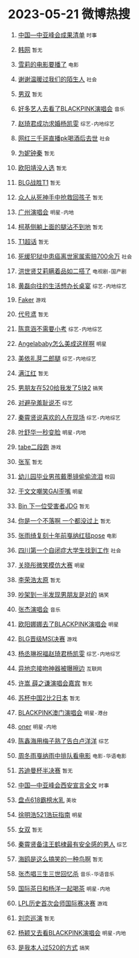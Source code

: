 # 2023-05-21 微博热搜 
1. [中国—中亚峰会成果清单](https://m.weibo.cn/search?containerid=100103type%3D1%26t%3D10%26q%3D%23%E4%B8%AD%E5%9B%BD%E2%80%94%E4%B8%AD%E4%BA%9A%E5%B3%B0%E4%BC%9A%E6%88%90%E6%9E%9C%E6%B8%85%E5%8D%95%23&stream_entry_id=51&isnewpage=1&extparam=seat%3D1%26cate%3D10103%26c_type%3D51%26stream_entry_id%3D51%26filter_type%3Drealtimehot%26dgr%3D0%26pos%3D0%26display_time%3D1684606901%26pre_seqid%3D1684606901198032676208&luicode=10000011&lfid=106003type%3D25%26t%3D3%26disable_hot%3D1%26filter_type%3Drealtimehot) `时事` 

2. [韩网](https://m.weibo.cn/search?containerid=100103type%3D1%26t%3D10%26q%3D%E9%9F%A9%E7%BD%91&stream_entry_id=31&isnewpage=1&extparam=seat%3D1%26band_rank%3D1%26filter_type%3Drealtimehot%26dgr%3D0%26flag%3D2%26cate%3D5001%26stream_entry_id%3D31%26realpos%3D1%26pos%3D0%26q%3D%25E9%259F%25A9%25E7%25BD%2591%26c_type%3D31%26lcate%3D5001%26display_time%3D1684606901%26pre_seqid%3D1684606901198032676208&luicode=10000011&lfid=106003type%3D25%26t%3D3%26disable_hot%3D1%26filter_type%3Drealtimehot) `暂无` 

3. [雪莉的电影要播了](https://m.weibo.cn/search?containerid=100103type%3D1%26t%3D10%26q%3D%23%E9%9B%AA%E8%8E%89%E7%9A%84%E7%94%B5%E5%BD%B1%E8%A6%81%E6%92%AD%E4%BA%86%23&stream_entry_id=31&isnewpage=1&extparam=seat%3D1%26band_rank%3D2%26filter_type%3Drealtimehot%26dgr%3D0%26flag%3D2%26cate%3D5001%26stream_entry_id%3D31%26realpos%3D2%26pos%3D1%26q%3D%2523%25E9%259B%25AA%25E8%258E%2589%25E7%259A%2584%25E7%2594%25B5%25E5%25BD%25B1%25E8%25A6%2581%25E6%2592%25AD%25E4%25BA%2586%2523%26c_type%3D31%26lcate%3D5001%26display_time%3D1684606901%26pre_seqid%3D1684606901198032676208&luicode=10000011&lfid=106003type%3D25%26t%3D3%26disable_hot%3D1%26filter_type%3Drealtimehot) `电影` 

4. [谢谢温暖过我们的陌生人](https://m.weibo.cn/search?containerid=100103type%3D1%26t%3D10%26q%3D%23%E8%B0%A2%E8%B0%A2%E6%B8%A9%E6%9A%96%E8%BF%87%E6%88%91%E4%BB%AC%E7%9A%84%E9%99%8C%E7%94%9F%E4%BA%BA%23&stream_entry_id=31&isnewpage=1&extparam=seat%3D1%26band_rank%3D3%26filter_type%3Drealtimehot%26dgr%3D0%26flag%3D0%26cate%3D5001%26stream_entry_id%3D31%26realpos%3D3%26pos%3D2%26q%3D%2523%25E8%25B0%25A2%25E8%25B0%25A2%25E6%25B8%25A9%25E6%259A%2596%25E8%25BF%2587%25E6%2588%2591%25E4%25BB%25AC%25E7%259A%2584%25E9%2599%258C%25E7%2594%259F%25E4%25BA%25BA%2523%26c_type%3D31%26lcate%3D5001%26display_time%3D1684606901%26pre_seqid%3D1684606901198032676208&luicode=10000011&lfid=106003type%3D25%26t%3D3%26disable_hot%3D1%26filter_type%3Drealtimehot) `社会` 

5. [男双](https://m.weibo.cn/search?containerid=100103type%3D1%26t%3D10%26q%3D%E7%94%B7%E5%8F%8C&stream_entry_id=31&isnewpage=1&extparam=seat%3D1%26band_rank%3D4%26filter_type%3Drealtimehot%26dgr%3D0%26flag%3D16%26cate%3D5001%26stream_entry_id%3D31%26realpos%3D4%26pos%3D3%26q%3D%25E7%2594%25B7%25E5%258F%258C%26c_type%3D31%26lcate%3D5001%26display_time%3D1684606901%26pre_seqid%3D1684606901198032676208&luicode=10000011&lfid=106003type%3D25%26t%3D3%26disable_hot%3D1%26filter_type%3Drealtimehot) `暂无` 

6. [好多艺人去看了BLACKPINK演唱会](https://m.weibo.cn/search?containerid=100103type%3D1%26t%3D10%26q%3D%23%E5%A5%BD%E5%A4%9A%E8%89%BA%E4%BA%BA%E5%8E%BB%E7%9C%8B%E4%BA%86BLACKPINK%E6%BC%94%E5%94%B1%E4%BC%9A%23&stream_entry_id=31&isnewpage=1&extparam=seat%3D1%26band_rank%3D5%26filter_type%3Drealtimehot%26dgr%3D0%26flag%3D0%26cate%3D5001%26stream_entry_id%3D31%26realpos%3D5%26pos%3D4%26q%3D%2523%25E5%25A5%25BD%25E5%25A4%259A%25E8%2589%25BA%25E4%25BA%25BA%25E5%258E%25BB%25E7%259C%258B%25E4%25BA%2586BLACKPINK%25E6%25BC%2594%25E5%2594%25B1%25E4%25BC%259A%2523%26c_type%3D31%26lcate%3D5001%26display_time%3D1684606901%26pre_seqid%3D1684606901198032676208&luicode=10000011&lfid=106003type%3D25%26t%3D3%26disable_hot%3D1%26filter_type%3Drealtimehot) `音乐` 

7. [赵琦君成功求婚杨凯雯](https://m.weibo.cn/search?containerid=100103type%3D1%26t%3D10%26q%3D%23%E8%B5%B5%E7%90%A6%E5%90%9B%E6%88%90%E5%8A%9F%E6%B1%82%E5%A9%9A%E6%9D%A8%E5%87%AF%E9%9B%AF%23&stream_entry_id=31&isnewpage=1&extparam=seat%3D1%26band_rank%3D6%26filter_type%3Drealtimehot%26dgr%3D0%26flag%3D16%26cate%3D5001%26stream_entry_id%3D31%26realpos%3D6%26pos%3D5%26q%3D%2523%25E8%25B5%25B5%25E7%2590%25A6%25E5%2590%259B%25E6%2588%2590%25E5%258A%259F%25E6%25B1%2582%25E5%25A9%259A%25E6%259D%25A8%25E5%2587%25AF%25E9%259B%25AF%2523%26c_type%3D31%26lcate%3D5001%26display_time%3D1684606901%26pre_seqid%3D1684606901198032676208&luicode=10000011&lfid=106003type%3D25%26t%3D3%26disable_hot%3D1%26filter_type%3Drealtimehot) `综艺-内地综艺` 

8. [网红三千哥直播pk喝酒后去世](https://m.weibo.cn/search?containerid=100103type%3D1%26t%3D10%26q%3D%23%E7%BD%91%E7%BA%A2%E4%B8%89%E5%8D%83%E5%93%A5%E7%9B%B4%E6%92%ADpk%E5%96%9D%E9%85%92%E5%90%8E%E5%8E%BB%E4%B8%96%23&stream_entry_id=31&isnewpage=1&extparam=seat%3D1%26band_rank%3D7%26filter_type%3Drealtimehot%26dgr%3D0%26flag%3D0%26cate%3D5001%26stream_entry_id%3D31%26realpos%3D7%26pos%3D6%26q%3D%2523%25E7%25BD%2591%25E7%25BA%25A2%25E4%25B8%2589%25E5%258D%2583%25E5%2593%25A5%25E7%259B%25B4%25E6%2592%25ADpk%25E5%2596%259D%25E9%2585%2592%25E5%2590%258E%25E5%258E%25BB%25E4%25B8%2596%2523%26c_type%3D31%26lcate%3D5001%26display_time%3D1684606901%26pre_seqid%3D1684606901198032676208&luicode=10000011&lfid=106003type%3D25%26t%3D3%26disable_hot%3D1%26filter_type%3Drealtimehot) `社会` 

9. [为妮钟秦](https://m.weibo.cn/search?containerid=100103type%3D1%26t%3D10%26q%3D%E4%B8%BA%E5%A6%AE%E9%92%9F%E7%A7%A6&stream_entry_id=31&isnewpage=1&extparam=seat%3D1%26band_rank%3D8%26filter_type%3Drealtimehot%26dgr%3D0%26flag%3D0%26cate%3D5001%26stream_entry_id%3D31%26realpos%3D8%26pos%3D7%26q%3D%25E4%25B8%25BA%25E5%25A6%25AE%25E9%2592%259F%25E7%25A7%25A6%26c_type%3D31%26lcate%3D5001%26display_time%3D1684606901%26pre_seqid%3D1684606901198032676208&luicode=10000011&lfid=106003type%3D25%26t%3D3%26disable_hot%3D1%26filter_type%3Drealtimehot) `暂无` 

10. [欧阳靖没人选](https://m.weibo.cn/search?containerid=100103type%3D1%26t%3D10%26q%3D%E6%AC%A7%E9%98%B3%E9%9D%96%E6%B2%A1%E4%BA%BA%E9%80%89&stream_entry_id=31&isnewpage=1&extparam=seat%3D1%26band_rank%3D9%26filter_type%3Drealtimehot%26dgr%3D0%26flag%3D0%26cate%3D5001%26stream_entry_id%3D31%26realpos%3D9%26pos%3D8%26q%3D%25E6%25AC%25A7%25E9%2598%25B3%25E9%259D%2596%25E6%25B2%25A1%25E4%25BA%25BA%25E9%2580%2589%26c_type%3D31%26lcate%3D5001%26display_time%3D1684606901%26pre_seqid%3D1684606901198032676208&luicode=10000011&lfid=106003type%3D25%26t%3D3%26disable_hot%3D1%26filter_type%3Drealtimehot) `暂无` 

11. [BLG战胜T1](https://m.weibo.cn/search?containerid=100103type%3D1%26t%3D10%26q%3D%23BLG%E6%88%98%E8%83%9CT1%23&stream_entry_id=31&isnewpage=1&extparam=seat%3D1%26band_rank%3D10%26filter_type%3Drealtimehot%26dgr%3D0%26flag%3D16%26cate%3D5001%26stream_entry_id%3D31%26realpos%3D10%26pos%3D9%26q%3D%2523BLG%25E6%2588%2598%25E8%2583%259CT1%2523%26c_type%3D31%26lcate%3D5001%26display_time%3D1684606901%26pre_seqid%3D1684606901198032676208&luicode=10000011&lfid=106003type%3D25%26t%3D3%26disable_hot%3D1%26filter_type%3Drealtimehot) `暂无` 

12. [众人从死神手中抢救回孩子](https://m.weibo.cn/search?containerid=100103type%3D1%26t%3D10%26q%3D%E4%BC%97%E4%BA%BA%E4%BB%8E%E6%AD%BB%E7%A5%9E%E6%89%8B%E4%B8%AD%E6%8A%A2%E6%95%91%E5%9B%9E%E5%AD%A9%E5%AD%90&stream_entry_id=31&isnewpage=1&extparam=seat%3D1%26band_rank%3D11%26filter_type%3Drealtimehot%26dgr%3D0%26flag%3D0%26cate%3D5001%26stream_entry_id%3D31%26realpos%3D11%26pos%3D10%26q%3D%25E4%25BC%2597%25E4%25BA%25BA%25E4%25BB%258E%25E6%25AD%25BB%25E7%25A5%259E%25E6%2589%258B%25E4%25B8%25AD%25E6%258A%25A2%25E6%2595%2591%25E5%259B%259E%25E5%25AD%25A9%25E5%25AD%2590%26c_type%3D31%26lcate%3D5001%26display_time%3D1684606901%26pre_seqid%3D1684606901198032676208&luicode=10000011&lfid=106003type%3D25%26t%3D3%26disable_hot%3D1%26filter_type%3Drealtimehot) `暂无` 

13. [广州演唱会](https://m.weibo.cn/search?containerid=100103type%3D1%26t%3D10%26q%3D%23%E5%B9%BF%E5%B7%9E%E6%BC%94%E5%94%B1%E4%BC%9A%23&stream_entry_id=31&isnewpage=1&extparam=seat%3D1%26band_rank%3D12%26filter_type%3Drealtimehot%26dgr%3D0%26flag%3D0%26cate%3D5001%26stream_entry_id%3D31%26realpos%3D12%26pos%3D11%26q%3D%2523%25E5%25B9%25BF%25E5%25B7%259E%25E6%25BC%2594%25E5%2594%25B1%25E4%25BC%259A%2523%26c_type%3D31%26lcate%3D5001%26display_time%3D1684606901%26pre_seqid%3D1684606901198032676208&luicode=10000011&lfid=106003type%3D25%26t%3D3%26disable_hot%3D1%26filter_type%3Drealtimehot) `明星-内地` 

14. [柯基侧躺上面的腿沾不到地](https://m.weibo.cn/search?containerid=100103type%3D1%26t%3D10%26q%3D%E6%9F%AF%E5%9F%BA%E4%BE%A7%E8%BA%BA%E4%B8%8A%E9%9D%A2%E7%9A%84%E8%85%BF%E6%B2%BE%E4%B8%8D%E5%88%B0%E5%9C%B0&stream_entry_id=31&isnewpage=1&extparam=seat%3D1%26band_rank%3D13%26filter_type%3Drealtimehot%26dgr%3D0%26flag%3D0%26cate%3D5001%26stream_entry_id%3D31%26realpos%3D13%26pos%3D12%26q%3D%25E6%259F%25AF%25E5%259F%25BA%25E4%25BE%25A7%25E8%25BA%25BA%25E4%25B8%258A%25E9%259D%25A2%25E7%259A%2584%25E8%2585%25BF%25E6%25B2%25BE%25E4%25B8%258D%25E5%2588%25B0%25E5%259C%25B0%26c_type%3D31%26lcate%3D5001%26display_time%3D1684606901%26pre_seqid%3D1684606901198032676208&luicode=10000011&lfid=106003type%3D25%26t%3D3%26disable_hot%3D1%26filter_type%3Drealtimehot) `暂无` 

15. [T1超话](https://m.weibo.cn/search?containerid=100103type%3D1%26t%3D10%26q%3DT1%E8%B6%85%E8%AF%9D&stream_entry_id=31&isnewpage=1&extparam=seat%3D1%26band_rank%3D14%26filter_type%3Drealtimehot%26dgr%3D0%26flag%3D0%26cate%3D5001%26stream_entry_id%3D31%26realpos%3D14%26pos%3D13%26q%3DT1%25E8%25B6%2585%25E8%25AF%259D%26c_type%3D31%26lcate%3D5001%26display_time%3D1684606901%26pre_seqid%3D1684606901198032676208&luicode=10000011&lfid=106003type%3D25%26t%3D3%26disable_hot%3D1%26filter_type%3Drealtimehot) `暂无` 

16. [死缓犯狱中患癌离世家属索赔700余万](https://m.weibo.cn/search?containerid=100103type%3D1%26t%3D10%26q%3D%23%E6%AD%BB%E7%BC%93%E7%8A%AF%E7%8B%B1%E4%B8%AD%E6%82%A3%E7%99%8C%E7%A6%BB%E4%B8%96%E5%AE%B6%E5%B1%9E%E7%B4%A2%E8%B5%94700%E4%BD%99%E4%B8%87%23&stream_entry_id=31&isnewpage=1&extparam=seat%3D1%26band_rank%3D15%26filter_type%3Drealtimehot%26dgr%3D0%26flag%3D0%26cate%3D5001%26stream_entry_id%3D31%26realpos%3D15%26pos%3D14%26q%3D%2523%25E6%25AD%25BB%25E7%25BC%2593%25E7%258A%25AF%25E7%258B%25B1%25E4%25B8%25AD%25E6%2582%25A3%25E7%2599%258C%25E7%25A6%25BB%25E4%25B8%2596%25E5%25AE%25B6%25E5%25B1%259E%25E7%25B4%25A2%25E8%25B5%2594700%25E4%25BD%2599%25E4%25B8%2587%2523%26c_type%3D31%26lcate%3D5001%26display_time%3D1684606901%26pre_seqid%3D1684606901198032676208&luicode=10000011&lfid=106003type%3D25%26t%3D3%26disable_hot%3D1%26filter_type%3Drealtimehot) `社会` 

17. [洪世贤艾莉瞒着品如二搭了](https://m.weibo.cn/search?containerid=100103type%3D1%26t%3D10%26q%3D%23%E6%B4%AA%E4%B8%96%E8%B4%A4%E8%89%BE%E8%8E%89%E7%9E%92%E7%9D%80%E5%93%81%E5%A6%82%E4%BA%8C%E6%90%AD%E4%BA%86%23&stream_entry_id=31&isnewpage=1&extparam=seat%3D1%26band_rank%3D16%26filter_type%3Drealtimehot%26dgr%3D0%26flag%3D0%26cate%3D5001%26stream_entry_id%3D31%26realpos%3D16%26pos%3D15%26q%3D%2523%25E6%25B4%25AA%25E4%25B8%2596%25E8%25B4%25A4%25E8%2589%25BE%25E8%258E%2589%25E7%259E%2592%25E7%259D%2580%25E5%2593%2581%25E5%25A6%2582%25E4%25BA%258C%25E6%2590%25AD%25E4%25BA%2586%2523%26c_type%3D31%26lcate%3D5001%26display_time%3D1684606901%26pre_seqid%3D1684606901198032676208&luicode=10000011&lfid=106003type%3D25%26t%3D3%26disable_hot%3D1%26filter_type%3Drealtimehot) `电视剧-国产剧` 

18. [黄磊向往的生活想办长桌宴](https://m.weibo.cn/search?containerid=100103type%3D1%26t%3D10%26q%3D%23%E9%BB%84%E7%A3%8A%E5%90%91%E5%BE%80%E7%9A%84%E7%94%9F%E6%B4%BB%E6%83%B3%E5%8A%9E%E9%95%BF%E6%A1%8C%E5%AE%B4%23&stream_entry_id=31&isnewpage=1&extparam=seat%3D1%26band_rank%3D17%26filter_type%3Drealtimehot%26dgr%3D0%26flag%3D0%26cate%3D5001%26stream_entry_id%3D31%26realpos%3D17%26pos%3D16%26q%3D%2523%25E9%25BB%2584%25E7%25A3%258A%25E5%2590%2591%25E5%25BE%2580%25E7%259A%2584%25E7%2594%259F%25E6%25B4%25BB%25E6%2583%25B3%25E5%258A%259E%25E9%2595%25BF%25E6%25A1%258C%25E5%25AE%25B4%2523%26c_type%3D31%26lcate%3D5001%26display_time%3D1684606901%26pre_seqid%3D1684606901198032676208&luicode=10000011&lfid=106003type%3D25%26t%3D3%26disable_hot%3D1%26filter_type%3Drealtimehot) `综艺-内地综艺` 

19. [Faker](https://m.weibo.cn/search?containerid=100103type%3D1%26t%3D10%26q%3DFaker&stream_entry_id=31&isnewpage=1&extparam=seat%3D1%26band_rank%3D18%26filter_type%3Drealtimehot%26dgr%3D0%26flag%3D0%26cate%3D5001%26stream_entry_id%3D31%26realpos%3D18%26pos%3D17%26q%3DFaker%26c_type%3D31%26lcate%3D5001%26display_time%3D1684606901%26pre_seqid%3D1684606901198032676208&luicode=10000011&lfid=106003type%3D25%26t%3D3%26disable_hot%3D1%26filter_type%3Drealtimehot) `游戏` 

20. [代号鸢](https://m.weibo.cn/search?containerid=100103type%3D1%26t%3D10%26q%3D%E4%BB%A3%E5%8F%B7%E9%B8%A2&stream_entry_id=31&isnewpage=1&extparam=seat%3D1%26band_rank%3D19%26filter_type%3Drealtimehot%26dgr%3D0%26flag%3D1%26cate%3D5001%26stream_entry_id%3D31%26realpos%3D19%26pos%3D18%26q%3D%25E4%25BB%25A3%25E5%258F%25B7%25E9%25B8%25A2%26c_type%3D31%26lcate%3D5001%26display_time%3D1684606901%26pre_seqid%3D1684606901198032676208&luicode=10000011&lfid=106003type%3D25%26t%3D3%26disable_hot%3D1%26filter_type%3Drealtimehot) `暂无` 

21. [陈意涵不需要小考](https://m.weibo.cn/search?containerid=100103type%3D1%26t%3D10%26q%3D%23%E9%99%88%E6%84%8F%E6%B6%B5%E4%B8%8D%E9%9C%80%E8%A6%81%E5%B0%8F%E8%80%83%23&stream_entry_id=31&isnewpage=1&extparam=seat%3D1%26band_rank%3D20%26filter_type%3Drealtimehot%26dgr%3D0%26flag%3D0%26cate%3D5001%26stream_entry_id%3D31%26realpos%3D20%26pos%3D19%26q%3D%2523%25E9%2599%2588%25E6%2584%258F%25E6%25B6%25B5%25E4%25B8%258D%25E9%259C%2580%25E8%25A6%2581%25E5%25B0%258F%25E8%2580%2583%2523%26c_type%3D31%26lcate%3D5001%26display_time%3D1684606901%26pre_seqid%3D1684606901198032676208&luicode=10000011&lfid=106003type%3D25%26t%3D3%26disable_hot%3D1%26filter_type%3Drealtimehot) `综艺-内地综艺` 

22. [Angelababy怎么美成这样啊](https://m.weibo.cn/search?containerid=100103type%3D1%26t%3D10%26q%3D%23Angelababy%E6%80%8E%E4%B9%88%E7%BE%8E%E6%88%90%E8%BF%99%E6%A0%B7%E5%95%8A%23&stream_entry_id=31&isnewpage=1&extparam=seat%3D1%26band_rank%3D21%26filter_type%3Drealtimehot%26dgr%3D0%26flag%3D0%26cate%3D5001%26stream_entry_id%3D31%26realpos%3D21%26pos%3D20%26q%3D%2523Angelababy%25E6%2580%258E%25E4%25B9%2588%25E7%25BE%258E%25E6%2588%2590%25E8%25BF%2599%25E6%25A0%25B7%25E5%2595%258A%2523%26c_type%3D31%26lcate%3D5001%26display_time%3D1684606901%26pre_seqid%3D1684606901198032676208&luicode=10000011&lfid=106003type%3D25%26t%3D3%26disable_hot%3D1%26filter_type%3Drealtimehot) `明星` 

23. [美依礼芽二郎腿](https://m.weibo.cn/search?containerid=100103type%3D1%26t%3D10%26q%3D%23%E7%BE%8E%E4%BE%9D%E7%A4%BC%E8%8A%BD%E4%BA%8C%E9%83%8E%E8%85%BF%23&stream_entry_id=31&isnewpage=1&extparam=seat%3D1%26band_rank%3D22%26filter_type%3Drealtimehot%26dgr%3D0%26flag%3D2%26cate%3D5001%26stream_entry_id%3D31%26realpos%3D22%26pos%3D21%26q%3D%2523%25E7%25BE%258E%25E4%25BE%259D%25E7%25A4%25BC%25E8%258A%25BD%25E4%25BA%258C%25E9%2583%258E%25E8%2585%25BF%2523%26c_type%3D31%26lcate%3D5001%26display_time%3D1684606901%26pre_seqid%3D1684606901198032676208&luicode=10000011&lfid=106003type%3D25%26t%3D3%26disable_hot%3D1%26filter_type%3Drealtimehot) `综艺-内地综艺` 

24. [满江红](https://m.weibo.cn/search?containerid=100103type%3D1%26t%3D10%26q%3D%E6%BB%A1%E6%B1%9F%E7%BA%A2&stream_entry_id=31&isnewpage=1&extparam=seat%3D1%26band_rank%3D23%26filter_type%3Drealtimehot%26dgr%3D0%26flag%3D0%26cate%3D5001%26stream_entry_id%3D31%26realpos%3D23%26pos%3D22%26q%3D%25E6%25BB%25A1%25E6%25B1%259F%25E7%25BA%25A2%26c_type%3D31%26lcate%3D5001%26display_time%3D1684606901%26pre_seqid%3D1684606901198032676208&luicode=10000011&lfid=106003type%3D25%26t%3D3%26disable_hot%3D1%26filter_type%3Drealtimehot) `暂无` 

25. [男朋友在520给我发了5块2](https://m.weibo.cn/search?containerid=100103type%3D1%26t%3D10%26q%3D%23%E7%94%B7%E6%9C%8B%E5%8F%8B%E5%9C%A8520%E7%BB%99%E6%88%91%E5%8F%91%E4%BA%865%E5%9D%972%23&stream_entry_id=31&isnewpage=1&extparam=seat%3D1%26band_rank%3D24%26filter_type%3Drealtimehot%26dgr%3D0%26flag%3D0%26cate%3D5001%26stream_entry_id%3D31%26realpos%3D24%26pos%3D23%26q%3D%2523%25E7%2594%25B7%25E6%259C%258B%25E5%258F%258B%25E5%259C%25A8520%25E7%25BB%2599%25E6%2588%2591%25E5%258F%2591%25E4%25BA%25865%25E5%259D%25972%2523%26c_type%3D31%26lcate%3D5001%26display_time%3D1684606901%26pre_seqid%3D1684606901198032676208&luicode=10000011&lfid=106003type%3D25%26t%3D3%26disable_hot%3D1%26filter_type%3Drealtimehot) `搞笑` 

26. [对避孕羞耻说不](https://m.weibo.cn/search?containerid=100103type%3D1%26t%3D10%26q%3D%23%E5%AF%B9%E9%81%BF%E5%AD%95%E7%BE%9E%E8%80%BB%E8%AF%B4%E4%B8%8D%23&stream_entry_id=31&isnewpage=1&extparam=seat%3D1%26band_rank%3D25%26filter_type%3Drealtimehot%26dgr%3D0%26flag%3D0%26cate%3D5001%26stream_entry_id%3D31%26realpos%3D25%26pos%3D24%26q%3D%2523%25E5%25AF%25B9%25E9%2581%25BF%25E5%25AD%2595%25E7%25BE%259E%25E8%2580%25BB%25E8%25AF%25B4%25E4%25B8%258D%2523%26c_type%3D31%26lcate%3D5001%26display_time%3D1684606901%26pre_seqid%3D1684606901198032676208&luicode=10000011&lfid=106003type%3D25%26t%3D3%26disable_hot%3D1%26filter_type%3Drealtimehot) `综艺` 

27. [秦霄贤说喜欢的人在现场](https://m.weibo.cn/search?containerid=100103type%3D1%26t%3D10%26q%3D%23%E7%A7%A6%E9%9C%84%E8%B4%A4%E8%AF%B4%E5%96%9C%E6%AC%A2%E7%9A%84%E4%BA%BA%E5%9C%A8%E7%8E%B0%E5%9C%BA%23&stream_entry_id=31&isnewpage=1&extparam=seat%3D1%26band_rank%3D26%26filter_type%3Drealtimehot%26dgr%3D0%26flag%3D0%26cate%3D5001%26stream_entry_id%3D31%26realpos%3D26%26pos%3D25%26q%3D%2523%25E7%25A7%25A6%25E9%259C%2584%25E8%25B4%25A4%25E8%25AF%25B4%25E5%2596%259C%25E6%25AC%25A2%25E7%259A%2584%25E4%25BA%25BA%25E5%259C%25A8%25E7%258E%25B0%25E5%259C%25BA%2523%26c_type%3D31%26lcate%3D5001%26display_time%3D1684606901%26pre_seqid%3D1684606901198032676208&luicode=10000011&lfid=106003type%3D25%26t%3D3%26disable_hot%3D1%26filter_type%3Drealtimehot) `综艺-内地综艺` 

28. [叶舒华一秒变脸](https://m.weibo.cn/search?containerid=100103type%3D1%26t%3D10%26q%3D%23%E5%8F%B6%E8%88%92%E5%8D%8E%E4%B8%80%E7%A7%92%E5%8F%98%E8%84%B8%23&stream_entry_id=31&isnewpage=1&extparam=seat%3D1%26band_rank%3D27%26filter_type%3Drealtimehot%26dgr%3D0%26flag%3D0%26cate%3D5001%26stream_entry_id%3D31%26realpos%3D27%26pos%3D26%26q%3D%2523%25E5%258F%25B6%25E8%2588%2592%25E5%258D%258E%25E4%25B8%2580%25E7%25A7%2592%25E5%258F%2598%25E8%2584%25B8%2523%26c_type%3D31%26lcate%3D5001%26display_time%3D1684606901%26pre_seqid%3D1684606901198032676208&luicode=10000011&lfid=106003type%3D25%26t%3D3%26disable_hot%3D1%26filter_type%3Drealtimehot) `明星-内地` 

29. [tabe二段跑](https://m.weibo.cn/search?containerid=100103type%3D1%26t%3D10%26q%3D%23tabe%E4%BA%8C%E6%AE%B5%E8%B7%91%23&stream_entry_id=31&isnewpage=1&extparam=seat%3D1%26band_rank%3D28%26filter_type%3Drealtimehot%26dgr%3D0%26flag%3D0%26cate%3D5001%26stream_entry_id%3D31%26realpos%3D28%26pos%3D27%26q%3D%2523tabe%25E4%25BA%258C%25E6%25AE%25B5%25E8%25B7%2591%2523%26c_type%3D31%26lcate%3D5001%26display_time%3D1684606901%26pre_seqid%3D1684606901198032676208&luicode=10000011&lfid=106003type%3D25%26t%3D3%26disable_hot%3D1%26filter_type%3Drealtimehot) `游戏` 

30. [张军](https://m.weibo.cn/search?containerid=100103type%3D1%26t%3D10%26q%3D%E5%BC%A0%E5%86%9B&stream_entry_id=31&isnewpage=1&extparam=seat%3D1%26band_rank%3D29%26filter_type%3Drealtimehot%26dgr%3D0%26flag%3D0%26cate%3D5001%26stream_entry_id%3D31%26realpos%3D29%26pos%3D28%26q%3D%25E5%25BC%25A0%25E5%2586%259B%26c_type%3D31%26lcate%3D5001%26display_time%3D1684606901%26pre_seqid%3D1684606901198032676208&luicode=10000011&lfid=106003type%3D25%26t%3D3%26disable_hot%3D1%26filter_type%3Drealtimehot) `暂无` 

31. [幼儿园毕业男孩戴墨镜偷偷流泪](https://m.weibo.cn/search?containerid=100103type%3D1%26t%3D10%26q%3D%23%E5%B9%BC%E5%84%BF%E5%9B%AD%E6%AF%95%E4%B8%9A%E7%94%B7%E5%AD%A9%E6%88%B4%E5%A2%A8%E9%95%9C%E5%81%B7%E5%81%B7%E6%B5%81%E6%B3%AA%23&stream_entry_id=31&isnewpage=1&extparam=seat%3D1%26band_rank%3D30%26filter_type%3Drealtimehot%26dgr%3D0%26flag%3D0%26cate%3D5001%26stream_entry_id%3D31%26realpos%3D30%26pos%3D29%26q%3D%2523%25E5%25B9%25BC%25E5%2584%25BF%25E5%259B%25AD%25E6%25AF%2595%25E4%25B8%259A%25E7%2594%25B7%25E5%25AD%25A9%25E6%2588%25B4%25E5%25A2%25A8%25E9%2595%259C%25E5%2581%25B7%25E5%2581%25B7%25E6%25B5%2581%25E6%25B3%25AA%2523%26c_type%3D31%26lcate%3D5001%26display_time%3D1684606901%26pre_seqid%3D1684606901198032676208&luicode=10000011&lfid=106003type%3D25%26t%3D3%26disable_hot%3D1%26filter_type%3Drealtimehot) `校园` 

32. [于文文嘲笑GAI歪嘴](https://m.weibo.cn/search?containerid=100103type%3D1%26t%3D10%26q%3D%23%E4%BA%8E%E6%96%87%E6%96%87%E5%98%B2%E7%AC%91GAI%E6%AD%AA%E5%98%B4%23&stream_entry_id=31&isnewpage=1&extparam=seat%3D1%26band_rank%3D31%26filter_type%3Drealtimehot%26dgr%3D0%26flag%3D0%26cate%3D5001%26stream_entry_id%3D31%26realpos%3D31%26pos%3D30%26q%3D%2523%25E4%25BA%258E%25E6%2596%2587%25E6%2596%2587%25E5%2598%25B2%25E7%25AC%2591GAI%25E6%25AD%25AA%25E5%2598%25B4%2523%26c_type%3D31%26lcate%3D5001%26display_time%3D1684606901%26pre_seqid%3D1684606901198032676208&luicode=10000011&lfid=106003type%3D25%26t%3D3%26disable_hot%3D1%26filter_type%3Drealtimehot) `明星` 

33. [Bin 下一位受害者JDG](https://m.weibo.cn/search?containerid=100103type%3D1%26t%3D10%26q%3DBin+%E4%B8%8B%E4%B8%80%E4%BD%8D%E5%8F%97%E5%AE%B3%E8%80%85JDG&stream_entry_id=31&isnewpage=1&extparam=seat%3D1%26band_rank%3D32%26filter_type%3Drealtimehot%26dgr%3D0%26flag%3D0%26cate%3D5001%26stream_entry_id%3D31%26realpos%3D32%26pos%3D31%26q%3DBin%2520%25E4%25B8%258B%25E4%25B8%2580%25E4%25BD%258D%25E5%258F%2597%25E5%25AE%25B3%25E8%2580%2585JDG%26c_type%3D31%26lcate%3D5001%26display_time%3D1684606901%26pre_seqid%3D1684606901198032676208&luicode=10000011&lfid=106003type%3D25%26t%3D3%26disable_hot%3D1%26filter_type%3Drealtimehot) `暂无` 

34. [你是一个不落啊 一个都没过上](https://m.weibo.cn/search?containerid=100103type%3D1%26t%3D10%26q%3D%E4%BD%A0%E6%98%AF%E4%B8%80%E4%B8%AA%E4%B8%8D%E8%90%BD%E5%95%8A+%E4%B8%80%E4%B8%AA%E9%83%BD%E6%B2%A1%E8%BF%87%E4%B8%8A&stream_entry_id=31&isnewpage=1&extparam=seat%3D1%26band_rank%3D33%26filter_type%3Drealtimehot%26dgr%3D0%26flag%3D0%26cate%3D5001%26stream_entry_id%3D31%26realpos%3D33%26pos%3D32%26q%3D%25E4%25BD%25A0%25E6%2598%25AF%25E4%25B8%2580%25E4%25B8%25AA%25E4%25B8%258D%25E8%2590%25BD%25E5%2595%258A%2520%25E4%25B8%2580%25E4%25B8%25AA%25E9%2583%25BD%25E6%25B2%25A1%25E8%25BF%2587%25E4%25B8%258A%26c_type%3D31%26lcate%3D5001%26display_time%3D1684606901%26pre_seqid%3D1684606901198032676208&luicode=10000011&lfid=106003type%3D25%26t%3D3%26disable_hot%3D1%26filter_type%3Drealtimehot) `暂无` 

35. [张雨绮复刻十年前戛纳红毯pose](https://m.weibo.cn/search?containerid=100103type%3D1%26t%3D10%26q%3D%23%E5%BC%A0%E9%9B%A8%E7%BB%AE%E5%A4%8D%E5%88%BB%E5%8D%81%E5%B9%B4%E5%89%8D%E6%88%9B%E7%BA%B3%E7%BA%A2%E6%AF%AFpose%23&stream_entry_id=31&isnewpage=1&extparam=seat%3D1%26band_rank%3D34%26filter_type%3Drealtimehot%26dgr%3D0%26flag%3D0%26cate%3D5001%26stream_entry_id%3D31%26realpos%3D34%26pos%3D33%26q%3D%2523%25E5%25BC%25A0%25E9%259B%25A8%25E7%25BB%25AE%25E5%25A4%258D%25E5%2588%25BB%25E5%258D%2581%25E5%25B9%25B4%25E5%2589%258D%25E6%2588%259B%25E7%25BA%25B3%25E7%25BA%25A2%25E6%25AF%25AFpose%2523%26c_type%3D31%26lcate%3D5001%26display_time%3D1684606901%26pre_seqid%3D1684606901198032676208&luicode=10000011&lfid=106003type%3D25%26t%3D3%26disable_hot%3D1%26filter_type%3Drealtimehot) `电影` 

36. [四川第一个自闭症大学生找到工作](https://m.weibo.cn/search?containerid=100103type%3D1%26t%3D10%26q%3D%23%E5%9B%9B%E5%B7%9D%E7%AC%AC%E4%B8%80%E4%B8%AA%E8%87%AA%E9%97%AD%E7%97%87%E5%A4%A7%E5%AD%A6%E7%94%9F%E6%89%BE%E5%88%B0%E5%B7%A5%E4%BD%9C%23&stream_entry_id=31&isnewpage=1&extparam=seat%3D1%26band_rank%3D35%26filter_type%3Drealtimehot%26dgr%3D0%26flag%3D1%26cate%3D5001%26stream_entry_id%3D31%26realpos%3D35%26pos%3D34%26q%3D%2523%25E5%259B%259B%25E5%25B7%259D%25E7%25AC%25AC%25E4%25B8%2580%25E4%25B8%25AA%25E8%2587%25AA%25E9%2597%25AD%25E7%2597%2587%25E5%25A4%25A7%25E5%25AD%25A6%25E7%2594%259F%25E6%2589%25BE%25E5%2588%25B0%25E5%25B7%25A5%25E4%25BD%259C%2523%26c_type%3D31%26lcate%3D5001%26display_time%3D1684606901%26pre_seqid%3D1684606901198032676208&luicode=10000011&lfid=106003type%3D25%26t%3D3%26disable_hot%3D1%26filter_type%3Drealtimehot) `社会` 

37. [关晓彤微笑模仿大赛](https://m.weibo.cn/search?containerid=100103type%3D1%26t%3D10%26q%3D%23%E5%85%B3%E6%99%93%E5%BD%A4%E5%BE%AE%E7%AC%91%E6%A8%A1%E4%BB%BF%E5%A4%A7%E8%B5%9B%23&stream_entry_id=31&isnewpage=1&extparam=seat%3D1%26band_rank%3D36%26filter_type%3Drealtimehot%26dgr%3D0%26flag%3D1%26cate%3D5001%26stream_entry_id%3D31%26realpos%3D36%26pos%3D35%26q%3D%2523%25E5%2585%25B3%25E6%2599%2593%25E5%25BD%25A4%25E5%25BE%25AE%25E7%25AC%2591%25E6%25A8%25A1%25E4%25BB%25BF%25E5%25A4%25A7%25E8%25B5%259B%2523%26c_type%3D31%26lcate%3D5001%26display_time%3D1684606901%26pre_seqid%3D1684606901198032676208&luicode=10000011&lfid=106003type%3D25%26t%3D3%26disable_hot%3D1%26filter_type%3Drealtimehot) `明星` 

38. [李荣浩太原](https://m.weibo.cn/search?containerid=100103type%3D1%26t%3D10%26q%3D%E6%9D%8E%E8%8D%A3%E6%B5%A9%E5%A4%AA%E5%8E%9F&stream_entry_id=31&isnewpage=1&extparam=seat%3D1%26band_rank%3D37%26filter_type%3Drealtimehot%26dgr%3D0%26flag%3D0%26cate%3D5001%26stream_entry_id%3D31%26realpos%3D37%26pos%3D36%26q%3D%25E6%259D%258E%25E8%258D%25A3%25E6%25B5%25A9%25E5%25A4%25AA%25E5%258E%259F%26c_type%3D31%26lcate%3D5001%26display_time%3D1684606901%26pre_seqid%3D1684606901198032676208&luicode=10000011&lfid=106003type%3D25%26t%3D3%26disable_hot%3D1%26filter_type%3Drealtimehot) `暂无` 

39. [吵架到一半发现男朋友是对的](https://m.weibo.cn/search?containerid=100103type%3D1%26t%3D10%26q%3D%23%E5%90%B5%E6%9E%B6%E5%88%B0%E4%B8%80%E5%8D%8A%E5%8F%91%E7%8E%B0%E7%94%B7%E6%9C%8B%E5%8F%8B%E6%98%AF%E5%AF%B9%E7%9A%84%23&stream_entry_id=31&isnewpage=1&extparam=seat%3D1%26band_rank%3D38%26filter_type%3Drealtimehot%26dgr%3D0%26flag%3D0%26cate%3D5001%26stream_entry_id%3D31%26realpos%3D38%26pos%3D37%26q%3D%2523%25E5%2590%25B5%25E6%259E%25B6%25E5%2588%25B0%25E4%25B8%2580%25E5%258D%258A%25E5%258F%2591%25E7%258E%25B0%25E7%2594%25B7%25E6%259C%258B%25E5%258F%258B%25E6%2598%25AF%25E5%25AF%25B9%25E7%259A%2584%2523%26c_type%3D31%26lcate%3D5001%26display_time%3D1684606901%26pre_seqid%3D1684606901198032676208&luicode=10000011&lfid=106003type%3D25%26t%3D3%26disable_hot%3D1%26filter_type%3Drealtimehot) `搞笑` 

40. [张杰演唱会](https://m.weibo.cn/search?containerid=100103type%3D1%26t%3D10%26q%3D%E5%BC%A0%E6%9D%B0%E6%BC%94%E5%94%B1%E4%BC%9A&stream_entry_id=31&isnewpage=1&extparam=seat%3D1%26band_rank%3D39%26filter_type%3Drealtimehot%26dgr%3D0%26flag%3D0%26cate%3D5001%26stream_entry_id%3D31%26realpos%3D39%26pos%3D38%26q%3D%25E5%25BC%25A0%25E6%259D%25B0%25E6%25BC%2594%25E5%2594%25B1%25E4%25BC%259A%26c_type%3D31%26lcate%3D5001%26display_time%3D1684606901%26pre_seqid%3D1684606901198032676208&luicode=10000011&lfid=106003type%3D25%26t%3D3%26disable_hot%3D1%26filter_type%3Drealtimehot) `音乐` 

41. [欧阳娜娜去了BLACKPINK演唱会](https://m.weibo.cn/search?containerid=100103type%3D1%26t%3D10%26q%3D%23%E6%AC%A7%E9%98%B3%E5%A8%9C%E5%A8%9C%E5%8E%BB%E4%BA%86BLACKPINK%E6%BC%94%E5%94%B1%E4%BC%9A%23&stream_entry_id=31&isnewpage=1&extparam=seat%3D1%26band_rank%3D40%26filter_type%3Drealtimehot%26dgr%3D0%26flag%3D0%26cate%3D5001%26stream_entry_id%3D31%26realpos%3D40%26pos%3D39%26q%3D%2523%25E6%25AC%25A7%25E9%2598%25B3%25E5%25A8%259C%25E5%25A8%259C%25E5%258E%25BB%25E4%25BA%2586BLACKPINK%25E6%25BC%2594%25E5%2594%25B1%25E4%25BC%259A%2523%26c_type%3D31%26lcate%3D5001%26display_time%3D1684606901%26pre_seqid%3D1684606901198032676208&luicode=10000011&lfid=106003type%3D25%26t%3D3%26disable_hot%3D1%26filter_type%3Drealtimehot) `明星` 

42. [BLG晋级MSI决赛](https://m.weibo.cn/search?containerid=100103type%3D1%26t%3D10%26q%3D%23BLG%E6%99%8B%E7%BA%A7MSI%E5%86%B3%E8%B5%9B%23&stream_entry_id=31&isnewpage=1&extparam=seat%3D1%26band_rank%3D41%26filter_type%3Drealtimehot%26dgr%3D0%26flag%3D0%26cate%3D5001%26stream_entry_id%3D31%26realpos%3D41%26pos%3D40%26q%3D%2523BLG%25E6%2599%258B%25E7%25BA%25A7MSI%25E5%2586%25B3%25E8%25B5%259B%2523%26c_type%3D31%26lcate%3D5001%26display_time%3D1684606901%26pre_seqid%3D1684606901198032676208&luicode=10000011&lfid=106003type%3D25%26t%3D3%26disable_hot%3D1%26filter_type%3Drealtimehot) `游戏` 

43. [杨丞琳祝福赵琦君杨凯雯](https://m.weibo.cn/search?containerid=100103type%3D1%26t%3D10%26q%3D%23%E6%9D%A8%E4%B8%9E%E7%90%B3%E7%A5%9D%E7%A6%8F%E8%B5%B5%E7%90%A6%E5%90%9B%E6%9D%A8%E5%87%AF%E9%9B%AF%23&stream_entry_id=31&isnewpage=1&extparam=seat%3D1%26band_rank%3D42%26filter_type%3Drealtimehot%26dgr%3D0%26flag%3D0%26cate%3D5001%26stream_entry_id%3D31%26realpos%3D42%26pos%3D41%26q%3D%2523%25E6%259D%25A8%25E4%25B8%259E%25E7%2590%25B3%25E7%25A5%259D%25E7%25A6%258F%25E8%25B5%25B5%25E7%2590%25A6%25E5%2590%259B%25E6%259D%25A8%25E5%2587%25AF%25E9%259B%25AF%2523%26c_type%3D31%26lcate%3D5001%26display_time%3D1684606901%26pre_seqid%3D1684606901198032676208&luicode=10000011&lfid=106003type%3D25%26t%3D3%26disable_hot%3D1%26filter_type%3Drealtimehot) `综艺-内地综艺` 

44. [异地恋接吻神器被曝擦边](https://m.weibo.cn/search?containerid=100103type%3D1%26t%3D10%26q%3D%23%E5%BC%82%E5%9C%B0%E6%81%8B%E6%8E%A5%E5%90%BB%E7%A5%9E%E5%99%A8%E8%A2%AB%E6%9B%9D%E6%93%A6%E8%BE%B9%23&stream_entry_id=31&isnewpage=1&extparam=seat%3D1%26band_rank%3D43%26filter_type%3Drealtimehot%26dgr%3D0%26flag%3D0%26cate%3D5001%26stream_entry_id%3D31%26realpos%3D43%26pos%3D42%26q%3D%2523%25E5%25BC%2582%25E5%259C%25B0%25E6%2581%258B%25E6%258E%25A5%25E5%2590%25BB%25E7%25A5%259E%25E5%2599%25A8%25E8%25A2%25AB%25E6%259B%259D%25E6%2593%25A6%25E8%25BE%25B9%2523%26c_type%3D31%26lcate%3D5001%26display_time%3D1684606901%26pre_seqid%3D1684606901198032676208&luicode=10000011&lfid=106003type%3D25%26t%3D3%26disable_hot%3D1%26filter_type%3Drealtimehot) `互联网` 

45. [许嵩 薛之谦演唱会嘉宾](https://m.weibo.cn/search?containerid=100103type%3D1%26t%3D10%26q%3D%E8%AE%B8%E5%B5%A9+%E8%96%9B%E4%B9%8B%E8%B0%A6%E6%BC%94%E5%94%B1%E4%BC%9A%E5%98%89%E5%AE%BE&stream_entry_id=31&isnewpage=1&extparam=seat%3D1%26band_rank%3D44%26filter_type%3Drealtimehot%26dgr%3D0%26flag%3D0%26cate%3D5001%26stream_entry_id%3D31%26realpos%3D44%26pos%3D43%26q%3D%25E8%25AE%25B8%25E5%25B5%25A9%2520%25E8%2596%259B%25E4%25B9%258B%25E8%25B0%25A6%25E6%25BC%2594%25E5%2594%25B1%25E4%25BC%259A%25E5%2598%2589%25E5%25AE%25BE%26c_type%3D31%26lcate%3D5001%26display_time%3D1684606901%26pre_seqid%3D1684606901198032676208&luicode=10000011&lfid=106003type%3D25%26t%3D3%26disable_hot%3D1%26filter_type%3Drealtimehot) `暂无` 

46. [苏杯中国2比2日本](https://m.weibo.cn/search?containerid=100103type%3D1%26t%3D10%26q%3D%23%E8%8B%8F%E6%9D%AF%E4%B8%AD%E5%9B%BD2%E6%AF%942%E6%97%A5%E6%9C%AC%23&stream_entry_id=31&isnewpage=1&extparam=seat%3D1%26band_rank%3D45%26filter_type%3Drealtimehot%26dgr%3D0%26flag%3D0%26cate%3D5001%26stream_entry_id%3D31%26realpos%3D45%26pos%3D44%26q%3D%2523%25E8%258B%258F%25E6%259D%25AF%25E4%25B8%25AD%25E5%259B%25BD2%25E6%25AF%25942%25E6%2597%25A5%25E6%259C%25AC%2523%26c_type%3D31%26lcate%3D5001%26display_time%3D1684606901%26pre_seqid%3D1684606901198032676208&luicode=10000011&lfid=106003type%3D25%26t%3D3%26disable_hot%3D1%26filter_type%3Drealtimehot) `暂无` 

47. [BLACKPINK澳门演唱会](https://m.weibo.cn/search?containerid=100103type%3D1%26t%3D10%26q%3DBLACKPINK%E6%BE%B3%E9%97%A8%E6%BC%94%E5%94%B1%E4%BC%9A&stream_entry_id=31&isnewpage=1&extparam=seat%3D1%26band_rank%3D46%26filter_type%3Drealtimehot%26dgr%3D0%26flag%3D0%26cate%3D5001%26stream_entry_id%3D31%26realpos%3D46%26pos%3D45%26q%3DBLACKPINK%25E6%25BE%25B3%25E9%2597%25A8%25E6%25BC%2594%25E5%2594%25B1%25E4%25BC%259A%26c_type%3D31%26lcate%3D5001%26display_time%3D1684606901%26pre_seqid%3D1684606901198032676208&luicode=10000011&lfid=106003type%3D25%26t%3D3%26disable_hot%3D1%26filter_type%3Drealtimehot) `明星-港台` 

48. [oner](https://m.weibo.cn/search?containerid=100103type%3D1%26t%3D10%26q%3Doner&stream_entry_id=31&isnewpage=1&extparam=seat%3D1%26band_rank%3D47%26filter_type%3Drealtimehot%26dgr%3D0%26flag%3D0%26cate%3D5001%26stream_entry_id%3D31%26realpos%3D47%26pos%3D46%26q%3Doner%26c_type%3D31%26lcate%3D5001%26display_time%3D1684606901%26pre_seqid%3D1684606901198032676208&luicode=10000011&lfid=106003type%3D25%26t%3D3%26disable_hot%3D1%26filter_type%3Drealtimehot) `明星-内地` 

49. [陈鑫海用梅子熟了告白卢洋洋](https://m.weibo.cn/search?containerid=100103type%3D1%26t%3D10%26q%3D%23%E9%99%88%E9%91%AB%E6%B5%B7%E7%94%A8%E6%A2%85%E5%AD%90%E7%86%9F%E4%BA%86%E5%91%8A%E7%99%BD%E5%8D%A2%E6%B4%8B%E6%B4%8B%23&stream_entry_id=31&isnewpage=1&extparam=seat%3D1%26band_rank%3D48%26filter_type%3Drealtimehot%26dgr%3D0%26flag%3D0%26cate%3D5001%26stream_entry_id%3D31%26realpos%3D48%26pos%3D47%26q%3D%2523%25E9%2599%2588%25E9%2591%25AB%25E6%25B5%25B7%25E7%2594%25A8%25E6%25A2%2585%25E5%25AD%2590%25E7%2586%259F%25E4%25BA%2586%25E5%2591%258A%25E7%2599%25BD%25E5%258D%25A2%25E6%25B4%258B%25E6%25B4%258B%2523%26c_type%3D31%26lcate%3D5001%26display_time%3D1684606901%26pre_seqid%3D1684606901198032676208&luicode=10000011&lfid=106003type%3D25%26t%3D3%26disable_hot%3D1%26filter_type%3Drealtimehot) `综艺` 

50. [周冬雨戛纳雨中排队看电影](https://m.weibo.cn/search?containerid=100103type%3D1%26t%3D10%26q%3D%23%E5%91%A8%E5%86%AC%E9%9B%A8%E6%88%9B%E7%BA%B3%E9%9B%A8%E4%B8%AD%E6%8E%92%E9%98%9F%E7%9C%8B%E7%94%B5%E5%BD%B1%23&stream_entry_id=31&isnewpage=1&extparam=seat%3D1%26band_rank%3D49%26filter_type%3Drealtimehot%26dgr%3D0%26flag%3D0%26cate%3D5001%26stream_entry_id%3D31%26realpos%3D49%26pos%3D48%26q%3D%2523%25E5%2591%25A8%25E5%2586%25AC%25E9%259B%25A8%25E6%2588%259B%25E7%25BA%25B3%25E9%259B%25A8%25E4%25B8%25AD%25E6%258E%2592%25E9%2598%259F%25E7%259C%258B%25E7%2594%25B5%25E5%25BD%25B1%2523%26c_type%3D31%26lcate%3D5001%26display_time%3D1684606901%26pre_seqid%3D1684606901198032676208&luicode=10000011&lfid=106003type%3D25%26t%3D3%26disable_hot%3D1%26filter_type%3Drealtimehot) `电影-华语电影` 

51. [苏迪曼杯半决赛](https://m.weibo.cn/search?containerid=100103type%3D1%26t%3D10%26q%3D%E8%8B%8F%E8%BF%AA%E6%9B%BC%E6%9D%AF%E5%8D%8A%E5%86%B3%E8%B5%9B&stream_entry_id=31&isnewpage=1&extparam=seat%3D1%26band_rank%3D50%26filter_type%3Drealtimehot%26dgr%3D0%26flag%3D0%26cate%3D5001%26stream_entry_id%3D31%26realpos%3D50%26pos%3D49%26q%3D%25E8%258B%258F%25E8%25BF%25AA%25E6%259B%25BC%25E6%259D%25AF%25E5%258D%258A%25E5%2586%25B3%25E8%25B5%259B%26c_type%3D31%26lcate%3D5001%26display_time%3D1684606901%26pre_seqid%3D1684606901198032676208&luicode=10000011&lfid=106003type%3D25%26t%3D3%26disable_hot%3D1%26filter_type%3Drealtimehot) `暂无` 

52. [中国—中亚峰会西安宣言全文](https://m.weibo.cn/search?containerid=100103type%3D1%26t%3D10%26q%3D%23%E4%B8%AD%E5%9B%BD%E2%80%94%E4%B8%AD%E4%BA%9A%E5%B3%B0%E4%BC%9A%E8%A5%BF%E5%AE%89%E5%AE%A3%E8%A8%80%E5%85%A8%E6%96%87%23&stream_entry_id=51&isnewpage=1&extparam=seat%3D1%26pos%3D0%26c_type%3D51%26filter_type%3Drealtimehot%26cate%3D10103%26dgr%3D0%26stream_entry_id%3D51%26display_time%3D1684602939%26pre_seqid%3D168460293953092735936&luicode=10000011&lfid=106003type%3D25%26t%3D3%26disable_hot%3D1%26filter_type%3Drealtimehot) `时事` 

53. [盘点618霸榜水乳](https://m.weibo.cn/search?containerid=100103type%3D1%26t%3D10%26q%3D%23%E7%9B%98%E7%82%B9618%E9%9C%B8%E6%A6%9C%E6%B0%B4%E4%B9%B3%23&stream_entry_id=31&isnewpage=1&extparam=seat%3D1%26band_rank%3D4%26c_type%3D31%26adid%3D189915%26cate%3D5001%26dgr%3D0%26stream_entry_id%3D31%26pos%3D3%26is_ad_pos%3D1%26filter_type%3Drealtimehot%26topic_ad%3D1%26q%3D%2523%25E7%259B%2598%25E7%2582%25B9618%25E9%259C%25B8%25E6%25A6%259C%25E6%25B0%25B4%25E4%25B9%25B3%2523%26lcate%3D5001%26display_time%3D1684602939%26pre_seqid%3D168460293953092735936&luicode=10000011&lfid=106003type%3D25%26t%3D3%26disable_hot%3D1%26filter_type%3Drealtimehot) `美妆` 

54. [徐明浩521浩玩指南](https://m.weibo.cn/search?containerid=100103type%3D1%26t%3D10%26q%3D%23%E5%BE%90%E6%98%8E%E6%B5%A9521%E6%B5%A9%E7%8E%A9%E6%8C%87%E5%8D%97%23&stream_entry_id=31&isnewpage=1&extparam=seat%3D1%26band_rank%3D7%26c_type%3D31%26adid%3D189765%26cate%3D5001%26dgr%3D0%26stream_entry_id%3D31%26pos%3D7%26is_ad_pos%3D1%26filter_type%3Drealtimehot%26topic_ad%3D1%26q%3D%2523%25E5%25BE%2590%25E6%2598%258E%25E6%25B5%25A9521%25E6%25B5%25A9%25E7%258E%25A9%25E6%258C%2587%25E5%258D%2597%2523%26lcate%3D5001%26display_time%3D1684602939%26pre_seqid%3D168460293953092735936&luicode=10000011&lfid=106003type%3D25%26t%3D3%26disable_hot%3D1%26filter_type%3Drealtimehot) `明星` 

55. [女双](https://m.weibo.cn/search?containerid=100103type%3D1%26t%3D10%26q%3D%E5%A5%B3%E5%8F%8C&stream_entry_id=31&isnewpage=1&extparam=seat%3D1%26band_rank%3D24%26realpos%3D24%26cate%3D5001%26dgr%3D0%26filter_type%3Drealtimehot%26pos%3D25%26c_type%3D31%26stream_entry_id%3D31%26q%3D%25E5%25A5%25B3%25E5%258F%258C%26flag%3D0%26lcate%3D5001%26display_time%3D1684602939%26pre_seqid%3D168460293953092735936&luicode=10000011&lfid=106003type%3D25%26t%3D3%26disable_hot%3D1%26filter_type%3Drealtimehot) `暂无` 

56. [秦霄贤备注王鹤棣最有安全感的男人](https://m.weibo.cn/search?containerid=100103type%3D1%26t%3D10%26q%3D%23%E7%A7%A6%E9%9C%84%E8%B4%A4%E5%A4%87%E6%B3%A8%E7%8E%8B%E9%B9%A4%E6%A3%A3%E6%9C%80%E6%9C%89%E5%AE%89%E5%85%A8%E6%84%9F%E7%9A%84%E7%94%B7%E4%BA%BA%23&stream_entry_id=31&isnewpage=1&extparam=seat%3D1%26band_rank%3D37%26realpos%3D37%26cate%3D5001%26dgr%3D0%26filter_type%3Drealtimehot%26pos%3D38%26c_type%3D31%26stream_entry_id%3D31%26q%3D%2523%25E7%25A7%25A6%25E9%259C%2584%25E8%25B4%25A4%25E5%25A4%2587%25E6%25B3%25A8%25E7%258E%258B%25E9%25B9%25A4%25E6%25A3%25A3%25E6%259C%2580%25E6%259C%2589%25E5%25AE%2589%25E5%2585%25A8%25E6%2584%259F%25E7%259A%2584%25E7%2594%25B7%25E4%25BA%25BA%2523%26flag%3D1%26lcate%3D5001%26display_time%3D1684602939%26pre_seqid%3D168460293953092735936&luicode=10000011&lfid=106003type%3D25%26t%3D3%26disable_hot%3D1%26filter_type%3Drealtimehot) `综艺` 

57. [海鸥是这么搞笑的一种鸟啊](https://m.weibo.cn/search?containerid=100103type%3D1%26t%3D10%26q%3D%E6%B5%B7%E9%B8%A5%E6%98%AF%E8%BF%99%E4%B9%88%E6%90%9E%E7%AC%91%E7%9A%84%E4%B8%80%E7%A7%8D%E9%B8%9F%E5%95%8A&stream_entry_id=31&isnewpage=1&extparam=seat%3D1%26band_rank%3D48%26realpos%3D48%26cate%3D5001%26dgr%3D0%26filter_type%3Drealtimehot%26pos%3D49%26c_type%3D31%26stream_entry_id%3D31%26q%3D%25E6%25B5%25B7%25E9%25B8%25A5%25E6%2598%25AF%25E8%25BF%2599%25E4%25B9%2588%25E6%2590%259E%25E7%25AC%2591%25E7%259A%2584%25E4%25B8%2580%25E7%25A7%258D%25E9%25B8%259F%25E5%2595%258A%26flag%3D0%26lcate%3D5001%26display_time%3D1684602939%26pre_seqid%3D168460293953092735936&luicode=10000011&lfid=106003type%3D25%26t%3D3%26disable_hot%3D1%26filter_type%3Drealtimehot) `暂无` 

58. [张杰唱三生三世回忆杀](https://m.weibo.cn/search?containerid=100103type%3D1%26t%3D10%26q%3D%23%E5%BC%A0%E6%9D%B0%E5%94%B1%E4%B8%89%E7%94%9F%E4%B8%89%E4%B8%96%E5%9B%9E%E5%BF%86%E6%9D%80%23&stream_entry_id=31&isnewpage=1&extparam=seat%3D1%26band_rank%3D49%26realpos%3D49%26cate%3D5001%26dgr%3D0%26filter_type%3Drealtimehot%26pos%3D50%26c_type%3D31%26stream_entry_id%3D31%26q%3D%2523%25E5%25BC%25A0%25E6%259D%25B0%25E5%2594%25B1%25E4%25B8%2589%25E7%2594%259F%25E4%25B8%2589%25E4%25B8%2596%25E5%259B%259E%25E5%25BF%2586%25E6%259D%2580%2523%26flag%3D0%26lcate%3D5001%26display_time%3D1684602939%26pre_seqid%3D168460293953092735936&luicode=10000011&lfid=106003type%3D25%26t%3D3%26disable_hot%3D1%26filter_type%3Drealtimehot) `音乐-华语音乐` 

59. [国际茶日和杨洋一起喝茶](https://m.weibo.cn/search?containerid=100103type%3D1%26t%3D10%26q%3D%23%E5%9B%BD%E9%99%85%E8%8C%B6%E6%97%A5%E5%92%8C%E6%9D%A8%E6%B4%8B%E4%B8%80%E8%B5%B7%E5%96%9D%E8%8C%B6%23&stream_entry_id=31&isnewpage=1&extparam=seat%3D1%26stream_entry_id%3D31%26cate%3D5001%26filter_type%3Drealtimehot%26band_rank%3D7%26adid%3D189947%26q%3D%2523%25E5%259B%25BD%25E9%2599%2585%25E8%258C%25B6%25E6%2597%25A5%25E5%2592%258C%25E6%259D%25A8%25E6%25B4%258B%25E4%25B8%2580%25E8%25B5%25B7%25E5%2596%259D%25E8%258C%25B6%2523%26dgr%3D0%26topic_ad%3D1%26is_ad_pos%3D1%26pos%3D6%26c_type%3D31%26lcate%3D5001%26display_time%3D1684599760%26pre_seqid%3D168459976061504833232&luicode=10000011&lfid=106003type%3D25%26t%3D3%26disable_hot%3D1%26filter_type%3Drealtimehot) `明星-内地` 

60. [LPL历史首次会师国际赛决赛](https://m.weibo.cn/search?containerid=100103type%3D1%26t%3D10%26q%3D%23LPL%E5%8E%86%E5%8F%B2%E9%A6%96%E6%AC%A1%E4%BC%9A%E5%B8%88%E5%9B%BD%E9%99%85%E8%B5%9B%E5%86%B3%E8%B5%9B%23&stream_entry_id=31&isnewpage=1&extparam=seat%3D1%26stream_entry_id%3D31%26cate%3D5001%26filter_type%3Drealtimehot%26band_rank%3D34%26q%3D%2523LPL%25E5%258E%2586%25E5%258F%25B2%25E9%25A6%2596%25E6%25AC%25A1%25E4%25BC%259A%25E5%25B8%2588%25E5%259B%25BD%25E9%2599%2585%25E8%25B5%259B%25E5%2586%25B3%25E8%25B5%259B%2523%26dgr%3D0%26pos%3D34%26realpos%3D34%26flag%3D1%26c_type%3D31%26lcate%3D5001%26display_time%3D1684599760%26pre_seqid%3D168459976061504833232&luicode=10000011&lfid=106003type%3D25%26t%3D3%26disable_hot%3D1%26filter_type%3Drealtimehot) `游戏` 

61. [刘恋巡演](https://m.weibo.cn/search?containerid=100103type%3D1%26t%3D10%26q%3D%E5%88%98%E6%81%8B%E5%B7%A1%E6%BC%94&stream_entry_id=31&isnewpage=1&extparam=seat%3D1%26stream_entry_id%3D31%26cate%3D5001%26filter_type%3Drealtimehot%26band_rank%3D36%26q%3D%25E5%2588%2598%25E6%2581%258B%25E5%25B7%25A1%25E6%25BC%2594%26dgr%3D0%26pos%3D36%26realpos%3D36%26flag%3D1%26c_type%3D31%26lcate%3D5001%26display_time%3D1684599760%26pre_seqid%3D168459976061504833232&luicode=10000011&lfid=106003type%3D25%26t%3D3%26disable_hot%3D1%26filter_type%3Drealtimehot) `暂无` 

62. [杨颖又去看BLACKPINK演唱会](https://m.weibo.cn/search?containerid=100103type%3D1%26t%3D10%26q%3D%23%E6%9D%A8%E9%A2%96%E5%8F%88%E5%8E%BB%E7%9C%8BBLACKPINK%E6%BC%94%E5%94%B1%E4%BC%9A%23&stream_entry_id=31&isnewpage=1&extparam=seat%3D1%26stream_entry_id%3D31%26cate%3D5001%26filter_type%3Drealtimehot%26band_rank%3D42%26q%3D%2523%25E6%259D%25A8%25E9%25A2%2596%25E5%258F%2588%25E5%258E%25BB%25E7%259C%258BBLACKPINK%25E6%25BC%2594%25E5%2594%25B1%25E4%25BC%259A%2523%26dgr%3D0%26pos%3D42%26realpos%3D42%26flag%3D0%26c_type%3D31%26lcate%3D5001%26display_time%3D1684599760%26pre_seqid%3D168459976061504833232&luicode=10000011&lfid=106003type%3D25%26t%3D3%26disable_hot%3D1%26filter_type%3Drealtimehot) `明星-内地` 

63. [是我本人过520的方式](https://m.weibo.cn/search?containerid=100103type%3D1%26t%3D10%26q%3D%23%E6%98%AF%E6%88%91%E6%9C%AC%E4%BA%BA%E8%BF%87520%E7%9A%84%E6%96%B9%E5%BC%8F%23&stream_entry_id=31&isnewpage=1&extparam=seat%3D1%26stream_entry_id%3D31%26cate%3D5001%26filter_type%3Drealtimehot%26band_rank%3D50%26q%3D%2523%25E6%2598%25AF%25E6%2588%2591%25E6%259C%25AC%25E4%25BA%25BA%25E8%25BF%2587520%25E7%259A%2584%25E6%2596%25B9%25E5%25BC%258F%2523%26dgr%3D0%26pos%3D50%26realpos%3D50%26flag%3D1%26c_type%3D31%26lcate%3D5001%26display_time%3D1684599760%26pre_seqid%3D168459976061504833232&luicode=10000011&lfid=106003type%3D25%26t%3D3%26disable_hot%3D1%26filter_type%3Drealtimehot) `搞笑` 
